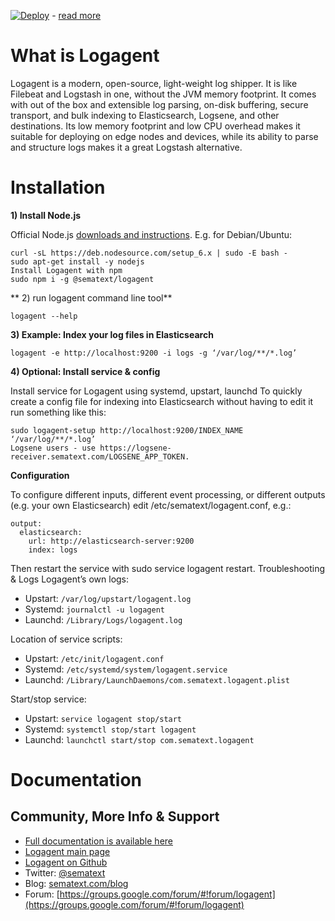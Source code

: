 [![Deploy](https://www.herokucdn.com/deploy/button.png)](https://heroku.com/deploy?template=https://github.com/sematext/logagent-js) - [read more](http://blog.sematext.com/2016/02/18/how-to-ship-heroku-logs-to-logsene-managed-elk-stack/)

# What is Logagent

Logagent is a modern, open-source, light-weight log shipper. It is like Filebeat and Logstash in one, without the JVM memory footprint.  It comes with out of the box and extensible log parsing, on-disk buffering, secure transport, and bulk indexing to Elasticsearch, Logsene, and other destinations. Its low memory footprint and low CPU overhead makes it suitable for deploying on edge nodes and devices, while its ability to parse and structure logs makes it a great Logstash alternative. 

# Installation

**1) Install Node.js**

Official Node.js [downloads and instructions](https://nodejs.org/en/download/). E.g. for Debian/Ubuntu:

```	
curl -sL https://deb.nodesource.com/setup_6.x | sudo -E bash -
sudo apt-get install -y nodejs
Install Logagent with npm
sudo npm i -g @sematext/logagent
```

** 2) run logagent command line tool** 

```
logagent --help
```
**3) Example: Index your log files in Elasticsearch**

```
logagent -e http://localhost:9200 -i logs -g ‘/var/log/**/*.log’
```

**4) Optional: Install service & config**
 
Install service for Logagent using systemd, upstart, launchd
To quickly create a config file for indexing into Elasticsearch without having to edit it run something like this:

```
sudo logagent-setup http://localhost:9200/INDEX_NAME ‘/var/log/**/*.log’
Logsene users - use https://logsene-receiver.sematext.com/LOGSENE_APP_TOKEN.
```

**Configuration**

To configure different inputs, different event processing, or different outputs (e.g. your own Elasticsearch) edit /etc/sematext/logagent.conf, e.g.:

```
output:
  elasticsearch:
    url: http://elasticsearch-server:9200
    index: logs
```

Then restart the service with sudo service logagent restart. 
Troubleshooting & Logs
Logagent’s own logs:

- Upstart: ```/var/log/upstart/logagent.log```
- Systemd: ```journalctl -u logagent```
- Launchd: ```/Library/Logs/logagent.log```


Location of service scripts: 

- Upstart: ```/etc/init/logagent.conf ```
- Systemd: ```/etc/systemd/system/logagent.service``` 
- Launchd: ```/Library/LaunchDaemons/com.sematext.logagent.plist```


Start/stop service:
 
- Upstart: ```service logagent stop/start``` 
- Systemd: ```systemctl stop/start logagent``` 
- Launchd: ```launchctl start/stop com.sematext.logagent```


# Documentation

## Community, More Info & Support
- [Full documentation is available here](http://sematext.github.io/logagent-js/)
- [Logagent main page](https://sematext.com/logagent)
- [Logagent on Github](https://github.com/sematext/logagent-js)
- Twitter: [@sematext](https://twitter.com/sematext)
- Blog: [sematext.com/blog](https://sematext.com/blog)
- Forum: [https://groups.google.com/forum/#!forum/logagent](https://groups.google.com/forum/#!forum/logagent)



